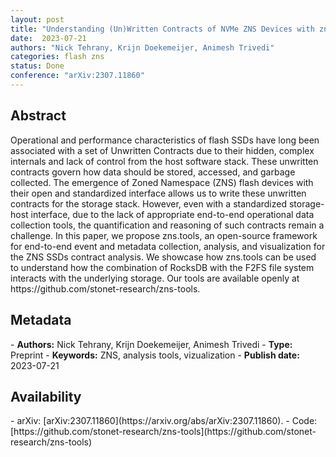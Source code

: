```yaml
---
layout: post
title: "Understanding (Un)Written Contracts of NVMe ZNS Devices with zns-tools"
date:  2023-07-21
authors: "Nick Tehrany, Krijn Doekemeijer, Animesh Trivedi"
categories: flash zns
status: Done
conference: "arXiv:2307.11860"
---
```


<h2>Abstract</h2>
Operational and performance characteristics of flash SSDs have long been associated with a set of Unwritten Contracts due to their hidden, complex internals and lack of control from the host software stack. These unwritten contracts govern how data should be stored, accessed, and garbage collected. The emergence of Zoned Namespace (ZNS) flash devices with their open and standardized interface allows us to write these unwritten contracts for the storage stack. However, even with a standardized storage-host interface, due to the lack of appropriate end-to-end operational data collection tools, the quantification and reasoning of such contracts remain a challenge. In this paper, we propose zns.tools, an open-source framework for end-to-end event and metadata collection, analysis, and visualization for the ZNS SSDs contract analysis. We showcase how zns.tools can be used to understand how the combination of RocksDB with the F2FS file system interacts with the underlying storage. Our tools are available openly at https://github.com/stonet-research/zns-tools.

<h2>Metadata</h2>
- <b>Authors:</b> Nick Tehrany, Krijn Doekemeijer, Animesh Trivedi
- <b>Type:</b> Preprint
- <b>Keywords:</b> ZNS, analysis tools, vizualization
- <b>Publish date:</b> 2023-07-21

<h2>Availability</h2>
- arXiv: [arXiv:2307.11860](https://arxiv.org/abs/arXiv:2307.11860).
- Code: [https://github.com/stonet-research/zns-tools](https://github.com/stonet-research/zns-tools)
